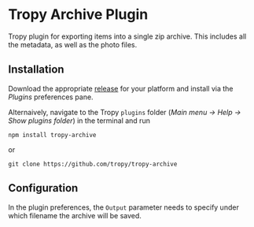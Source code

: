 # Tropy Archive Plugin

Tropy plugin for exporting items into a single zip archive. This includes all the metadata, as well as the photo files.

## Installation

Download the appropriate [release](https://github.com/tropy/tropy-archive/releases) for your platform and install via the _Plugins_ preferences pane.

Alternaively, navigate to the Tropy `plugins` folder (_Main menu -> Help -> Show plugins folder_) in the terminal and run

    npm install tropy-archive

or

    git clone https://github.com/tropy/tropy-archive

## Configuration

In the plugin preferences, the `Output` parameter needs to specify under which filename the archive will be saved.
